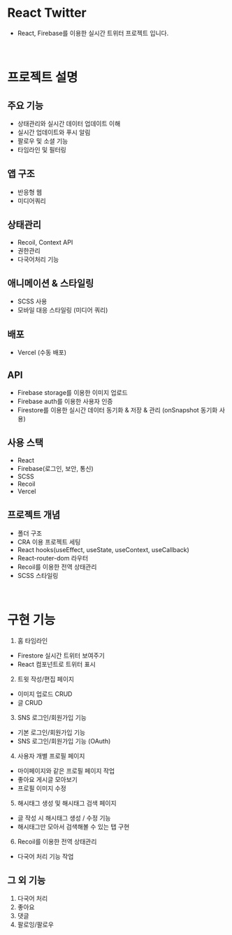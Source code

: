 # React Twitter

- React, Firebase를 이용한 실시간 트위터 프로젝트 입니다.

<br />

# 프로젝트 설명

## 주요 기능

- 상태관리와 실시간 데이터 업데이트 이해
- 실시간 업데이트와 푸시 알림
- 팔로우 및 소셜 기능
- 타임라인 및 필터링

## 앱 구조

- 반응형 웹
- 미디어쿼리

## 상태관리

- Recoil, Context API
- 권한관리
- 다국어처리 기능

## 애니메이션 & 스타일링

- SCSS 사용
- 모바일 대응 스타일링 (미디어 쿼리)

## 배포

- Vercel (수동 배포)

## API

- Firebase storage를 이용한 이미지 업로드
- Firebase auth를 이용한 사용자 인증
- Firestore를 이용한 실시간 데이터 동기화 & 저장 & 관리 (onSnapshot 동기화 사용)

## 사용 스택

- React
- Firebase(로그인, 보안, 통신)
- SCSS
- Recoil
- Vercel

## 프로젝트 개념

- 폴더 구조
- CRA 이용 프로젝트 세팅
- React hooks(useEffect, useState, useContext, useCallback)
- React-router-dom 라우터
- Recoil를 이용한 전역 상태관리
- SCSS 스타일링

<br />

# 구현 기능

1. 홈 타임라인

- Firestore 실시간 트위터 보여주기
- React 컴포넌트로 트위터 표시

2. 트윗 작성/편집 페이지

- 이미지 업로드 CRUD
- 글 CRUD

3. SNS 로그인/회원가입 기능

- 기본 로그인/회원가입 기능
- SNS 로그인/회원가입 기능 (OAuth)

4. 사용자 개별 프로필 페이지

- 마이페이지와 같은 프로필 페이지 작업
- 좋아요 게시글 모아보기
- 프로필 이미지 수정

5. 해시태그 생성 및 해시태그 검색 페이지

- 글 작성 시 해시태그 생성 / 수정 기능
- 해시태그만 모아서 검색해볼 수 있는 탭 구현

6. Recoil를 이용한 전역 상태관리

- 다국어 처리 기능 작업

## 그 외 기능

1. 다국어 처리
2. 좋아요
3. 댓글
4. 팔로잉/팔로우
